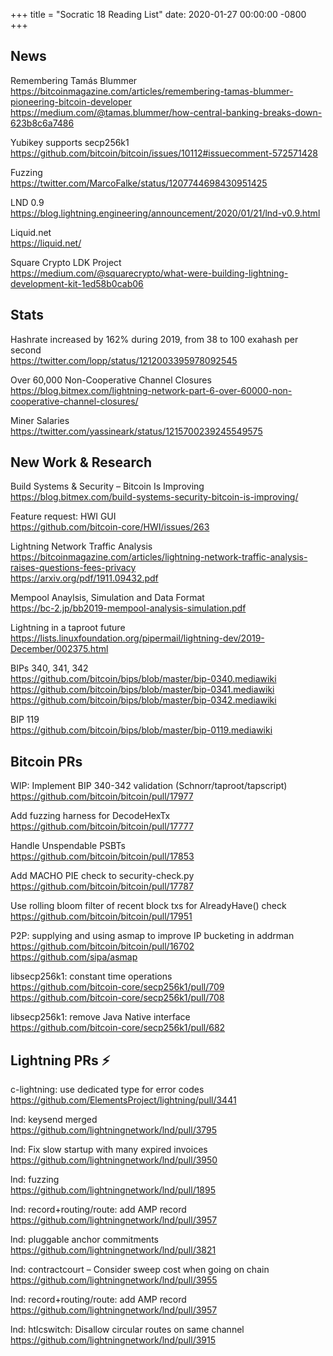 +++
title =  "Socratic 18 Reading List"
date:   2020-01-27 00:00:00 -0800
+++

## News

Remembering Tamás Blummer  
<https://bitcoinmagazine.com/articles/remembering-tamas-blummer-pioneering-bitcoin-developer>  
<https://medium.com/@tamas.blummer/how-central-banking-breaks-down-623b8c6a7486>

Yubikey supports secp256k1  
<https://github.com/bitcoin/bitcoin/issues/10112#issuecomment-572571428>

Fuzzing  
<https://twitter.com/MarcoFalke/status/1207744698430951425>

LND 0.9  
<https://blog.lightning.engineering/announcement/2020/01/21/lnd-v0.9.html>

Liquid.net  
<https://liquid.net/>

Square Crypto LDK Project  
<https://medium.com/@squarecrypto/what-were-building-lightning-development-kit-1ed58b0cab06>



## Stats

Hashrate increased by 162% during 2019, from 38 to 100 exahash per second  
<https://twitter.com/lopp/status/1212003395978092545>

Over 60,000 Non-Cooperative Channel Closures  
<https://blog.bitmex.com/lightning-network-part-6-over-60000-non-cooperative-channel-closures/>

Miner Salaries  
<https://twitter.com/yassineark/status/1215700239245549575>




## New Work & Research

Build Systems & Security – Bitcoin Is Improving
<https://blog.bitmex.com/build-systems-security-bitcoin-is-improving/>

Feature request: HWI GUI  
<https://github.com/bitcoin-core/HWI/issues/263>

Lightning Network Traffic Analysis  
<https://bitcoinmagazine.com/articles/lightning-network-traffic-analysis-raises-questions-fees-privacy>  
<https://arxiv.org/pdf/1911.09432.pdf>

Mempool Anaylsis, Simulation and Data Format  
<https://bc-2.jp/bb2019-mempool-analysis-simulation.pdf>

Lightning in a taproot future  
<https://lists.linuxfoundation.org/pipermail/lightning-dev/2019-December/002375.html>

BIPs 340, 341, 342  
<https://github.com/bitcoin/bips/blob/master/bip-0340.mediawiki>  
<https://github.com/bitcoin/bips/blob/master/bip-0341.mediawiki>  
<https://github.com/bitcoin/bips/blob/master/bip-0342.mediawiki>  

BIP 119  
<https://github.com/bitcoin/bips/blob/master/bip-0119.mediawiki>



## Bitcoin PRs

WIP: Implement BIP 340-342 validation (Schnorr/taproot/tapscript)
<https://github.com/bitcoin/bitcoin/pull/17977>

Add fuzzing harness for DecodeHexTx  
<https://github.com/bitcoin/bitcoin/pull/17777>

Handle Unspendable PSBTs  
<https://github.com/bitcoin/bitcoin/pull/17853>

Add MACHO PIE check to security-check.py  
<https://github.com/bitcoin/bitcoin/pull/17787>

Use rolling bloom filter of recent block txs for AlreadyHave() check  
<https://github.com/bitcoin/bitcoin/pull/17951>

P2P: supplying and using asmap to improve IP bucketing in addrman  
<https://github.com/bitcoin/bitcoin/pull/16702>  
<https://github.com/sipa/asmap>

libsecp256k1: constant time operations  
<https://github.com/bitcoin-core/secp256k1/pull/709>  
<https://github.com/bitcoin-core/secp256k1/pull/708>

libsecp256k1: remove Java Native interface  
<https://github.com/bitcoin-core/secp256k1/pull/682>



## Lightning PRs ⚡

c-lightning: use dedicated type for error codes  
<https://github.com/ElementsProject/lightning/pull/3441>

lnd: keysend merged  
<https://github.com/lightningnetwork/lnd/pull/3795>

lnd: Fix slow startup with many expired invoices  
<https://github.com/lightningnetwork/lnd/pull/3950>

lnd: fuzzing  
<https://github.com/lightningnetwork/lnd/pull/1895>

lnd: record+routing/route: add AMP record  
<https://github.com/lightningnetwork/lnd/pull/3957>

lnd: pluggable anchor commitments  
<https://github.com/lightningnetwork/lnd/pull/3821>

lnd: contractcourt – Consider sweep cost when going on chain
<https://github.com/lightningnetwork/lnd/pull/3955>

lnd: record+routing/route: add AMP record  
<https://github.com/lightningnetwork/lnd/pull/3957>

lnd: htlcswitch: Disallow circular routes on same channel  
<https://github.com/lightningnetwork/lnd/pull/3915>

